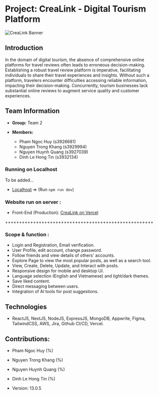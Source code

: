 # Project: CreaLink - Digital Tourism Platform

![CreaLink Banner](https://github.com/CreaLink-SEPM/crealink/assets/102708893/ed15d9c7-ea19-4675-8f58-4bae6afe7ef5)

## Introduction

In the domain of digital tourism, the absence of comprehensive online platforms for travel reviews often leads to erroneous decision-making. Establishing a robust travel review platform is imperative, facilitating individuals to share their travel experiences and insights. Without such a platform, travelers encounter difficulties accessing reliable information, impacting their decision-making. Concurrently, tourism businesses lack substantial online reviews to augment service quality and customer experiences.

## Team Information

- **Group:** Team 2

- **Members:**

  - Pham Ngoc Huy (s3926681)
  - Nguyen Trong Khang (s3929994)
  - Nguyen Huynh Quang (s3927039)
  - Dinh Le Hong Tin (s3932134)


### Running on Localhost

To be added...



- [Localhost](http://localhost:3000/) => (Run `npm run dev`)


### Website run on server :


- Front-End (Production): [CreaLink on Vercel](https://client-crealink.vercel.app/)


+++++++++++++++++++++++++++++++++++++++++++++++++++++

### Scope & function :

- Login and Registration, Email verification.
- User Profile, edit account, change password.
- Follow friends and view details of others' accounts.
- Explore Page to view the most popular posts, as well as a search tool.
- View, Create, Delete, Update, and Interact with posts.
- Responsive design for mobile and desktop UI.
- Language selection (English and Vietnamese) and light/dark themes.
- Save liked content.
- Direct messaging between users.
- Integration of AI tools for post suggestions.

## Technologies

- ReactJS, NextJS, NodeJS, ExpressJS, MongoDB, Appwrite, Figma, TailwindCSS, AWS, Jira, Github CI/CD, Vercel.

 
## Contributions: 


- Pham Ngoc Huy (%)
- Nguyen Trong Khang (%)
- Nguyen Huynh Quang (%)
- Dinh Le Hong Tin (%)

- Version: 13.0.5
